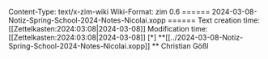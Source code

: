 Content-Type: text/x-zim-wiki
Wiki-Format: zim 0.6
====== 2024-03-08-Notiz-Spring-School-2024-Notes-Nicolai.xopp ======
Text creation time: [[Zettelkasten:2024:03:08|2024-03-08]] Modification time: [[Zettelkasten:2024:03:08|2024-03-08]]
[*] **[[../2024-03-08-Notiz-Spring-School-2024-Notes-Nicolai.xopp]] **
Christian Gößl
